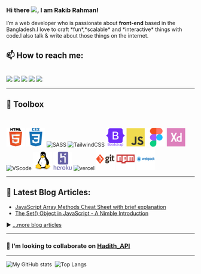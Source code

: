 
<!--
**RakibRahman/RakibRahman** is a ✨ _special_ ✨ repository because its `README.md` (this file) appears on your GitHub profile.

Here are some ideas to get you started:

- 🔭 I’m currently working on ...
- 🌱 I’m currently learning ...
- 👯 I’m looking to collaborate on ...
- 🤔 I’m looking for help with ...
- 💬 Ask me about ...
- 📫 How to reach me: ...
- 😄 Pronouns: ...
- ⚡ Fun fact: ...
-->
### Hi there <img src="https://raw.githubusercontent.com/MartinHeinz/MartinHeinz/master/wave.gif" width="30px">, I am Rakib Rahman!

<p>I’m a web developer who is passionate about <strong>front-end</strong> based in the Bangladesh.I love to craft *fun*,*scalable* and *interactive* things with code.I also talk & write about those things on the internet.</p>

## 📫 How to reach me:
</br>
<a href="https://www.facebook.com/rakib.rahman2012/"><img src="https://img.shields.io/badge/facebook-%230067B5.svg?&style=for-the-badge&logo=facebook&logoColor=white" height=25></a>
<a href="https://www.linkedin.com/in/rakib-talukder-04666519a/"><img src="https://img.shields.io/badge/linkedin-%230077B5.svg?&style=for-the-badge&logo=linkedin&logoColor=white" height=25></a>
<a href="https://twitter.com/RakibRahman06"><img src="https://img.shields.io/twitter/url?logo=ra&logoColor=green&style=social&url=https%3A%2F%2Ftwitter.com%2FRakibRahman06" height=25></a>
<a href="https://t.me/rakibrahman6"><img src="https://img.shields.io/badge/telegram-%230075A5.svg?&style=for-the-badge&logo=telegram&logoColor=white" height=25></a>
<a href="mailto:md.rr.talukder@gmail.com"><img src="https://img.shields.io/badge/email-%23000.svg?&style=for-the-badge&logo=website&logoColor=white" height=25></a>

---

## 🧰 Toolbox
</br>
</br>
<img src="https://github.com/devicons/devicon/blob/master/icons/html5/html5-original-wordmark.svg" alt="HTML" width="50" height="50"/> 
<img src="https://github.com/devicons/devicon/blob/master/icons/css3/css3-plain-wordmark.svg" alt="CSS" width="50" height="50"/>
<img src="https://cdn.worldvectorlogo.com/logos/sass-1.svg" alt="SASS" width="50" height="50"/>
<img src="https://cdn.worldvectorlogo.com/logos/tailwindcss.svg" alt="TailwindCSS" width="50" height="50"/> 
<img src="https://github.com/devicons/devicon/blob/master/icons/bootstrap/bootstrap-plain-wordmark.svg" alt="BS" width="50" height="50"/> 
<img src="https://github.com/devicons/devicon/blob/master/icons/javascript/javascript-original.svg" alt="JavaScript" width="50" height="50"/> 
<img src="https://github.com/devicons/devicon/blob/master/icons/figma/figma-original.svg" alt="figma" width="50" height="50"/> 
<img src="https://github.com/devicons/devicon/blob/master/icons/xd/xd-plain.svg" alt="XD" width="50" height="50"/> 
<img src="https://cdn.worldvectorlogo.com/logos/visual-studio-code-1.svg" alt="VScode" width="50" height="50"/> 
<img src="https://github.com/devicons/devicon/blob/master/icons/linux/linux-original.svg" alt="linux" width="50" height="50"/> 
<img src="https://github.com/devicons/devicon/blob/master/icons/heroku/heroku-plain-wordmark.svg" alt="heroku" width="50" height="50"/> 
<img src="https://cdn.worldvectorlogo.com/logos/vercel.svg" alt="vercel" width="50" height="60"/> 
<img src="https://github.com/devicons/devicon/blob/master/icons/git/git-original-wordmark.svg" alt="Git" width="50" height="60"/>
<img src="https://github.com/devicons/devicon/blob/master/icons/npm/npm-original-wordmark.svg" alt="npm" width="50" height="60"/>
<img src="https://github.com/devicons/devicon/blob/master/icons/webpack/webpack-original-wordmark.svg" alt="wp" width="50" height="60"/> 


---

## 📘 Latest Blog Articles:

- [JavaScript Array Methods Cheat Sheet with brief explanation](https://dev.to/rakibrahman/javascript-array-methods-cheat-sheet-with-brief-explanation-2km1)
- [The Set() Object in JavaScript - A Nimble Introduction](https://dev.to/rakibrahman/the-set-object-in-javascript-a-nimble-introduction-1dm1)

▶ [...more blog articles](https://dev.to/rakibrahman)

---

### 👯 I’m looking to collaborate on [Hadith_API](https://github.com/RakibRahman/hadith-api)

---

![My GitHub stats](https://github-readme-stats.vercel.app/api?username=RakibRahman&show_icons=true&theme=tokyonight)&nbsp;&nbsp;![Top Langs](https://github-readme-stats.vercel.app/api/top-langs/?username=RakibRahman&layout=compact)
